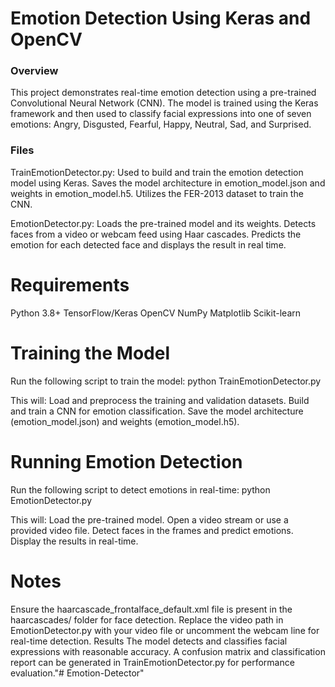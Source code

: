 # Emotion Detection Using Keras and OpenCV
### Overview
This project demonstrates real-time emotion detection using a pre-trained Convolutional Neural Network (CNN). The model is trained using the Keras framework and then used to classify facial expressions into one of seven emotions: Angry, Disgusted, Fearful, Happy, Neutral, Sad, and Surprised.

### Files
TrainEmotionDetector.py:
    Used to build and train the emotion detection model using Keras.
    Saves the model architecture in emotion_model.json and weights in emotion_model.h5.
    Utilizes the FER-2013 dataset to train the CNN.

EmotionDetector.py:
    Loads the pre-trained model and its weights.
    Detects faces from a video or webcam feed using Haar cascades.
    Predicts the emotion for each detected face and displays the result in real time.


# Requirements
Python 3.8+
TensorFlow/Keras
OpenCV
NumPy
Matplotlib
Scikit-learn

# Training the Model
Run the following script to train the model:
python TrainEmotionDetector.py

This will:
Load and preprocess the training and validation datasets.
Build and train a CNN for emotion classification.
Save the model architecture (emotion_model.json) and weights (emotion_model.h5).

# Running Emotion Detection
Run the following script to detect emotions in real-time:
python EmotionDetector.py

This will:
Load the pre-trained model.
Open a video stream or use a provided video file.
Detect faces in the frames and predict emotions.
Display the results in real-time.

# Notes
Ensure the haarcascade_frontalface_default.xml file is present in the haarcascades/ folder for face detection.
Replace the video path in EmotionDetector.py with your video file or uncomment the webcam line for real-time detection.
Results
The model detects and classifies facial expressions with reasonable accuracy.
A confusion matrix and classification report can be generated in TrainEmotionDetector.py for performance evaluation."# Emotion-Detector" 
